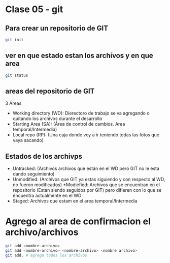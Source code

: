 # Clase 05 - git

## Para crear un repositorio de GIT

```sh
git init
```

## ver en que estado estan los archivos y en que area

```sh
git status
```

## areas del repositorio de GIT

3 Áreas

* Working directory (WD): Dierectoro de trabajo se va agregando o quitando los archivos durante el desarrollo
* Starting Area (SA): (Área de control de cambios. Area temporal/Intermedia) <!-- Area de confirmacion -->
* Local repo (RP): (Una caja donde voy a ir teniendo todas las fotos que vaya sacando)

## Estados de los archivps

* Untracked: (Archivos archivos que están en el WD pero GIT no le esta dando seguimiento)
* Unmodified: (Archivos que GIT ya estas siguiendo y con respecto al WD, no fueron modificados)
*Modiefied: Archivos que se encuentran en el repositorio (Estan siendo seguidos por GIT) pero difieren con lo que se encuentra actualmente en el WD
* Staged: Archivos que estam en el area temporal/Intermedia

# Agrego al area de confirmacion el archivo/archivos

```sh
git add <nombre-archivo>
git add <nombre-archivo> <nombre-archivo> <nombre archivo>
git add. # agrega todos los archivos